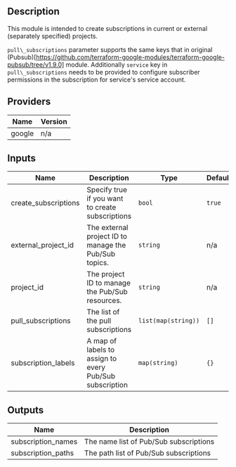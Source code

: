 ## Description

This module is intended to create subscriptions in current or external (separately specified) projects.

`pull\_subscriptions` parameter supports the same keys that in original (Pubsub)[https://github.com/terraform-google-modules/terraform-google-pubsub/tree/v1.9.0] module.
Additionally `service` key in `pull\_subscriptions` needs to be provided to configure subscriber permissions in the subscription for service's service account.

## Providers

| Name | Version |
|------|---------|
| google | n/a |

## Inputs

| Name | Description | Type | Default | Required |
|------|-------------|------|---------|:--------:|
| create\_subscriptions | Specify true if you want to create subscriptions | `bool` | `true` | no |
| external\_project\_id | The external project ID to manage the Pub/Sub topics. | `string` | n/a | yes |
| project\_id | The project ID to manage the Pub/Sub resources. | `string` | n/a | yes |
| pull\_subscriptions | The list of the pull subscriptions | `list(map(string))` | `[]` | no |
| subscription\_labels | A map of labels to assign to every Pub/Sub subscription | `map(string)` | `{}` | no |

## Outputs

| Name | Description |
|------|-------------|
| subscription\_names | The name list of Pub/Sub subscriptions |
| subscription\_paths | The path list of Pub/Sub subscriptions |
